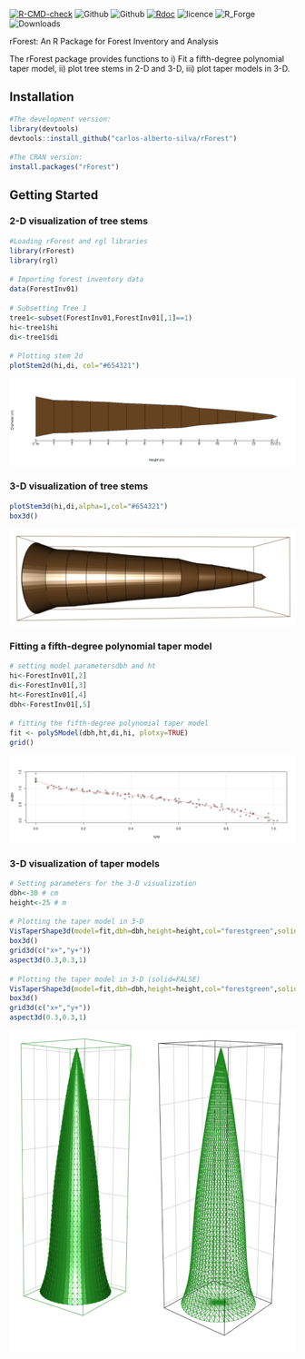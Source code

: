 [![R-CMD-check](https://github.com/carlos-alberto-silva/rForest/actions/workflows/r.yml/badge.svg)](https://github.com/carlos-alberto-silva/rForest/actions/workflows/r.yml)
![Github](https://img.shields.io/badge/CRAN-0.0.1-green.svg)
![Github](https://img.shields.io/badge/Github-0.0.1-green.svg)
[![Rdoc](http://www.rdocumentation.org/badges/version/rForest)](http://www.rdocumentation.org/packages/rForest)
![licence](https://img.shields.io/badge/Licence-GPL--3-blue.svg) 
![R_Forge](https://img.shields.io/badge/R_Forge-0.0.1-green.svg) 
![Downloads](https://cranlogs.r-pkg.org/badges/grand-total/rForest)

rForest: An R Package for Forest Inventory and Analysis 

The rForest package provides functions to i) Fit a fifth-degree polynomial taper model, ii) plot tree stems in 2-D and 3-D, iii) plot taper models in 3-D.

## Installation
```r
#The development version:
library(devtools)
devtools::install_github("carlos-alberto-silva/rForest")

#The CRAN version:
install.packages("rForest")
```    

## Getting Started

### 2-D visualization of tree stems
```r
#Loading rForest and rgl libraries
library(rForest)
library(rgl)

# Importing forest inventory data
data(ForestInv01) 

# Subsetting Tree 1
tree1<-subset(ForestInv01,ForestInv01[,1]==1)
hi<-tree1$hi
di<-tree1$di

# Plotting stem 2d
plotStem2d(hi,di, col="#654321")
```
![](https://github.com/carlos-alberto-silva/rForest/blob/master/readme/Fig_1.png)


### 3-D visualization of tree stems
```r
plotStem3d(hi,di,alpha=1,col="#654321")
box3d()
```
![](https://github.com/carlos-alberto-silva/rForest/blob/master/readme/Fig_2.png)

### Fitting a fifth-degree polynomial taper model
```r
# setting model parametersdbh and ht
hi<-ForestInv01[,2]
di<-ForestInv01[,3]
ht<-ForestInv01[,4]
dbh<-ForestInv01[,5]

# fitting the fifth-degree polynomial taper model
fit <- poly5Model(dbh,ht,di,hi, plotxy=TRUE)
grid()
```
![](https://github.com/carlos-alberto-silva/rForest/blob/master/readme/Fig_3.png)

### 3-D visualization of taper models
```r
# Setting parameters for the 3-D visualization
dbh<-30 # cm
height<-25 # m

# Plotting the taper model in 3-D
VisTaperShape3d(model=fit,dbh=dbh,height=height,col="forestgreen",solid=TRUE)
box3d()
grid3d(c("x+","y+"))
aspect3d(0.3,0.3,1)

# Plotting the taper model in 3-D (solid=FALSE)
VisTaperShape3d(model=fit,dbh=dbh,height=height,col="forestgreen",solid=FALSE)
box3d()
grid3d(c("x+","y+"))
aspect3d(0.3,0.3,1)
```
![](https://github.com/carlos-alberto-silva/rForest/blob/master/readme/Fig_4.png)
